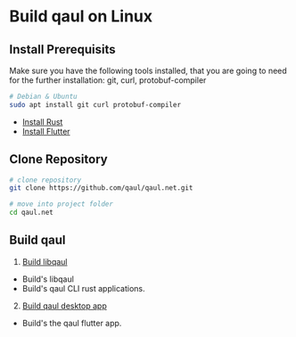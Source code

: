 # Build qaul on Linux

## Install Prerequisits

Make sure you have the following tools installed, that you are 
going to need for the further installation: git, curl, protobuf-compiler

```sh
# Debian & Ubuntu
sudo apt install git curl protobuf-compiler
```

* [Install Rust](qaul/rust/rust-install.md)
* [Install Flutter](qaul/flutter/flutter-install.md)

## Clone Repository

```sh
# clone repository
git clone https://github.com/qaul/qaul.net.git

# move into project folder
cd qaul.net
```

## Build qaul

1) [Build libqaul](qaul/rust/rust-build.md)
  * Build's libqaul
  * Build's qaul CLI rust applications.
2) [Build qaul desktop app](qaul/flutter/flutter-install.md)
  * Build's the qaul flutter app.
